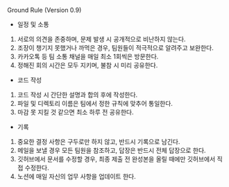 Ground Rule (Version 0.9)
-	일정 및 소통
  1.	서로의 의견을 존중하며, 문제 발생 시 공개적으로 비난하지 않는다.
  2.	조장이 챙기지 못했거나 까먹은 경우, 팀원들이 적극적으로 알려주고 보완한다.
  3.	카카오톡 등 팀 소통 채널을 매일 최소 1회씩은 방문한다.
  4.	정해진 회의 시간은 모두 지키며, 불참 시 미리 공유한다.
-	코드 작성
  1.	코드 작성 시 간단한 설명과 합의 후에 작성한다.
  2.	파일 및 디렉토리 이름은 팀에서 정한 규칙에 맞추어 통일한다.
  3.	마감 못 지킬 것 같으면 최소 하루 전 공유한다.
-	기록
  1.	중요한 결정 사항은 구두로만 하지 않고, 반드시 기록으로 남긴다.
  2.	메일을 보낼 경우 모든 팀원을 참조하고, 답장은 반드시 전체 답장으로 한다.
  3.	깃허브에서 문서를 수정할 경우, 최종 제출 전 완성본을 올릴 때에만 깃허브에서 직접 수정한다.
  4.	노션에 매일 자신의 업무 사항을 업데이트 한다.

